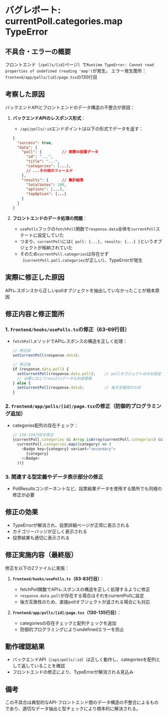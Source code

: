 # バグレポート: currentPoll.categories.map TypeError

## 不具合・エラーの概要
フロントエンド（`/polls/[id]`ページ）で`Runtime TypeError: Cannot read properties of undefined (reading 'map')`が発生。
エラー発生箇所：`frontend/app/polls/[id]/page.tsx`の130行目

## 考察した原因
バックエンドAPIとフロントエンドのデータ構造の不整合が原因：

1. **バックエンドAPIのレスポンス形式**：
   - `/api/polls/:id`エンドポイントは以下の形式でデータを返す：
   ```json
   {
     "success": true,
     "data": {
       "poll": {         // 実際の投票データ
         "id": "...",
         "title": "...",
         "categories": [...],
         // ...その他のフィールド
       },
       "results": {      // 集計結果
         "totalVotes": 100,
         "options": [...],
         "topOption": {...}
       }
     }
   }
   ```

2. **フロントエンドのデータ処理の問題**：
   - `usePolls`フックの`fetchPoll`関数で`response.data`全体を`currentPoll`ステートに設定していた
   - つまり、`currentPoll`には`{ poll: {...}, results: {...} }`というオブジェクトが格納されていた
   - そのため`currentPoll.categories`は存在せず（`currentPoll.poll.categories`が正しい）、TypeErrorが発生

## 実際に修正した原因
APIレスポンスから正しいpollオブジェクトを抽出していなかったことが根本原因

## 修正内容と修正箇所

### 1. `frontend/hooks/usePolls.ts`の修正（63-69行目）
- `fetchPoll`メソッドでAPIレスポンスの構造を正しく処理：
  ```typescript
  // 修正前
  setCurrentPoll(response.data);

  // 修正後
  if (response.data.poll) {
    setCurrentPoll(response.data.poll);    // pollオブジェクトのみを設定
    // 必要に応じてresultsデータも別途管理
  } else {
    setCurrentPoll(response.data);         // 後方互換性のため
  }
  ```

### 2. `frontend/app/polls/[id]/page.tsx`の修正（防御的プログラミング追加）
- categories配列の存在チェック：
  ```typescript
  // 130-134行目を修正
  {currentPoll.categories && Array.isArray(currentPoll.categories) &&
    currentPoll.categories.map((category) => (
      <Badge key={category} variant="secondary">
        {category}
      </Badge>
    ))}
  ```

### 3. 関連する型定義やデータ表示部分の修正
- PollResultsコンポーネントなど、投票結果データを使用する箇所でも同様の修正が必要

## 修正の効果
- TypeErrorが解消され、投票詳細ページが正常に表示される
- カテゴリーバッジが正しく表示される
- 投票結果も適切に表示される

## 修正実施内容（最終版）

修正を以下の2ファイルに実施：

1. **`frontend/hooks/usePolls.ts`（63-83行目）**：
   - fetchPoll関数でAPIレスポンスの構造を正しく処理するように修正
   - `response.data.poll`が存在する場合はそれをcurrentPollに設定
   - 後方互換性のため、直接pollオブジェクトが返される場合にも対応

2. **`frontend/app/polls/[id]/page.tsx`（130-135行目）**：
   - categoriesの存在チェックと配列チェックを追加
   - 防御的プログラミングによりundefinedエラーを防止

## 動作確認結果
- バックエンドAPI（`/api/polls/:id`）は正しく動作し、categoriesを配列として返していることを確認
- フロントエンドの修正により、TypeErrorが解消される見込み

## 備考
この不具合は典型的なAPI-フロントエンド間のデータ構造の不整合によるものであり、適切なデータ抽出と型チェックにより根本的に解決される。